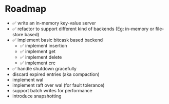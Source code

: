 # Roadmap

- ✅ write an in-memory key-value server
- ✅ refactor to support different kind of backends (Eg: in-memory or file-store based)
- ✅  implement basic bitcask based backend
  - ✅ implement insertion
  - ✅ implement get
  - ✅ implement delete
  - ✅ implement crc
- ✅ handle shutdown gracefully
- discard expired entries (aka compaction)
- implement wal
- implement raft over wal (for fault tolerance)
- support batch writes for performance
- introduce snapshotting
